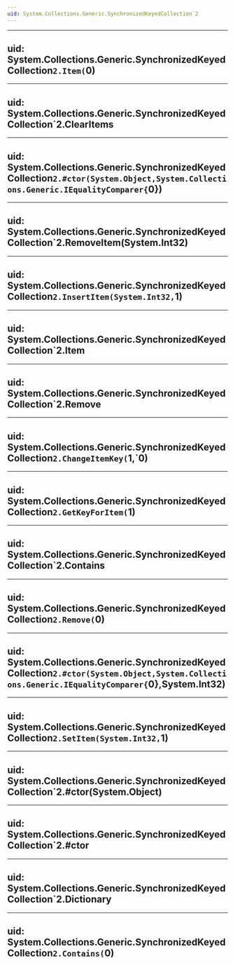 ```yaml
---
uid: System.Collections.Generic.SynchronizedKeyedCollection`2
---
```


---
uid: System.Collections.Generic.SynchronizedKeyedCollection`2.Item(`0)
---

---
uid: System.Collections.Generic.SynchronizedKeyedCollection`2.ClearItems
---

---
uid: System.Collections.Generic.SynchronizedKeyedCollection`2.#ctor(System.Object,System.Collections.Generic.IEqualityComparer{`0})
---

---
uid: System.Collections.Generic.SynchronizedKeyedCollection`2.RemoveItem(System.Int32)
---

---
uid: System.Collections.Generic.SynchronizedKeyedCollection`2.InsertItem(System.Int32,`1)
---

---
uid: System.Collections.Generic.SynchronizedKeyedCollection`2.Item
---

---
uid: System.Collections.Generic.SynchronizedKeyedCollection`2.Remove
---

---
uid: System.Collections.Generic.SynchronizedKeyedCollection`2.ChangeItemKey(`1,`0)
---

---
uid: System.Collections.Generic.SynchronizedKeyedCollection`2.GetKeyForItem(`1)
---

---
uid: System.Collections.Generic.SynchronizedKeyedCollection`2.Contains
---

---
uid: System.Collections.Generic.SynchronizedKeyedCollection`2.Remove(`0)
---

---
uid: System.Collections.Generic.SynchronizedKeyedCollection`2.#ctor(System.Object,System.Collections.Generic.IEqualityComparer{`0},System.Int32)
---

---
uid: System.Collections.Generic.SynchronizedKeyedCollection`2.SetItem(System.Int32,`1)
---

---
uid: System.Collections.Generic.SynchronizedKeyedCollection`2.#ctor(System.Object)
---

---
uid: System.Collections.Generic.SynchronizedKeyedCollection`2.#ctor
---

---
uid: System.Collections.Generic.SynchronizedKeyedCollection`2.Dictionary
---

---
uid: System.Collections.Generic.SynchronizedKeyedCollection`2.Contains(`0)
---
